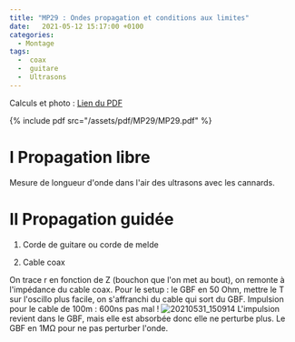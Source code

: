 ```yaml
---
title: "MP29 : Ondes propagation et conditions aux limites"
date:   2021-05-12 15:17:00 +0100
categories:
  - Montage
tags:
  -  coax
  -  guitare
  -  Ultrasons
---
```

Calculs et photo : [Lien du PDF](/assets/pdf/MP29/MP29.pdf)

{% include pdf src="/assets/pdf/MP29/MP29.pdf" %}

# I Propagation libre

Mesure de longueur d'onde dans l'air des ultrasons avec les cannards.

# II Propagation guidée
1) Corde de guitare ou corde de melde

2) Cable coax 

On trace r en fonction de Z (bouchon que l'on met au bout), on remonte à l'impédance du cable coax. Pour le setup : le GBF en 50 Ohm, mettre le T sur l'oscillo plus facile, on s'affranchi du cable qui sort du GBF. Impulsion pour le cable de 100m : 600ns pas mal ! ![20210531_150914](https://user-images.githubusercontent.com/75570108/120198433-5a9f5480-c222-11eb-8645-70bdfd5e0b46.jpg)
L'impulsion revient dans le GBF, mais elle est absorbée donc elle ne perturbe plus. Le GBF en 1M&Omega; pour ne pas perturber l'onde.

